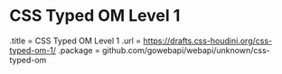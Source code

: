 # CSS Typed OM Level 1

.title = CSS Typed OM Level 1
.url = <https://drafts.css-houdini.org/css-typed-om-1/>
.package = github.com/gowebapi/webapi/unknown/css-typed-om
